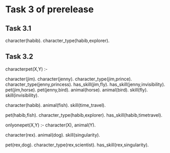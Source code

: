 # Task 3 of prerelease

## Task 3.1

character(habib).
character_type(habib,explorer).


## Task 3.2

characterpet(X,Y) :-




character(jim).
character(jenny).
character_type(jim,prince).
character_type(jenny,princess).
has_skill(jim,fly).
has_skill(jenny,invisibility).
pet(jim,horse).
pet(jenny,bird).
animal(horse).
animal(bird).
skill(fly).
skill(invisibility).


character(habib).
animal(fish).
skill(time_travel).

pet(habib,fish).
character_type(habib,explorer).
has_skill(habib,timetravel).


onlyonepet(X,Y) :-
character(X),
animal(Y).


character(rex).
animal(dog).
skill(singularity).

pet(rex,dog).
character_type(rex,scientist).
has_skill(rex,singularity).



